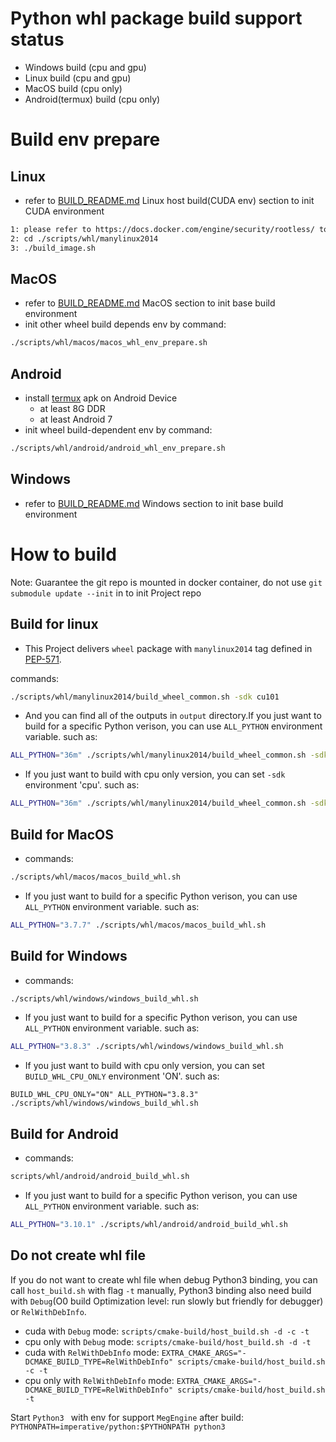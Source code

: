 # Python whl package build support status
* Windows build (cpu and gpu)
* Linux build (cpu and gpu)
* MacOS build (cpu only)
* Android(termux) build (cpu only)

# Build env prepare
## Linux

* refer to [BUILD_README.md](../cmake-build/BUILD_README.md) Linux host build(CUDA env) section to init CUDA environment
```bash
1: please refer to https://docs.docker.com/engine/security/rootless/ to enable rootless docker env
2: cd ./scripts/whl/manylinux2014
3: ./build_image.sh
```

## MacOS
* refer to [BUILD_README.md](../cmake-build/BUILD_README.md) MacOS section to init base build environment
* init other wheel build depends env by command:
```bash
./scripts/whl/macos/macos_whl_env_prepare.sh
```

## Android
* install [termux](https://termux.com/) apk on Android Device
    * at least 8G DDR
    * at least Android 7
* init wheel build-dependent env by command:
```bash
./scripts/whl/android/android_whl_env_prepare.sh
```

## Windows
* refer to [BUILD_README.md](../cmake-build/BUILD_README.md) Windows section to init base build environment

# How to build
Note: Guarantee the git repo is mounted in docker container, do not use `git submodule update --init` in to init Project repo
## Build for linux
* This Project delivers `wheel` package with `manylinux2014` tag defined in [PEP-571](https://www.python.org/dev/peps/pep-0571/).

commands:
```bash
./scripts/whl/manylinux2014/build_wheel_common.sh -sdk cu101
```

* And you can find all of the outputs in `output` directory.If you just want to build for a specific Python verison, you can use `ALL_PYTHON` environment variable. such as:
```bash
ALL_PYTHON="36m" ./scripts/whl/manylinux2014/build_wheel_common.sh -sdk cu101
```

* If you just want to build with cpu only version, you can set `-sdk` environment 'cpu'. such as:
```bash
ALL_PYTHON="36m" ./scripts/whl/manylinux2014/build_wheel_common.sh -sdk cpu
```

## Build for MacOS
* commands:
```bash
./scripts/whl/macos/macos_build_whl.sh
```
* If you just want to build for a specific Python verison, you can use `ALL_PYTHON` environment variable. such as:
```bash
ALL_PYTHON="3.7.7" ./scripts/whl/macos/macos_build_whl.sh
```

## Build for Windows
* commands:
```bash
./scripts/whl/windows/windows_build_whl.sh
```

* If you just want to build for a specific Python verison, you can use `ALL_PYTHON` environment variable. such as:
```bash
ALL_PYTHON="3.8.3" ./scripts/whl/windows/windows_build_whl.sh
```

* If you just want to build with cpu only version, you can set `BUILD_WHL_CPU_ONLY` environment 'ON'. such as:
```
BUILD_WHL_CPU_ONLY="ON" ALL_PYTHON="3.8.3" ./scripts/whl/windows/windows_build_whl.sh
```

## Build for Android
* commands:
```bash
scripts/whl/android/android_build_whl.sh
```
* If you just want to build for a specific Python verison, you can use `ALL_PYTHON` environment variable. such as:
```bash
ALL_PYTHON="3.10.1" ./scripts/whl/android/android_build_whl.sh
```

## Do not create whl file

If you do not want to create whl file when debug Python3 binding, you can call `host_build.sh`  with flag `-t` manually, Python3 binding also need build with `Debug`(O0 build Optimization level: run slowly but friendly for debugger) or `RelWithDebInfo`.

* cuda with `Debug` mode: `scripts/cmake-build/host_build.sh -d -c -t`
* cpu only with `Debug` mode: `scripts/cmake-build/host_build.sh -d -t`
* cuda with `RelWithDebInfo` mode: `EXTRA_CMAKE_ARGS="-DCMAKE_BUILD_TYPE=RelWithDebInfo" scripts/cmake-build/host_build.sh -c -t`
* cpu only with `RelWithDebInfo` mode: `EXTRA_CMAKE_ARGS="-DCMAKE_BUILD_TYPE=RelWithDebInfo" scripts/cmake-build/host_build.sh -t`

Start `Python3 ` with env for support `MegEngine` after build: `PYTHONPATH=imperative/python:$PYTHONPATH python3 `
